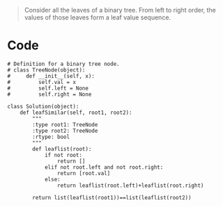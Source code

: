 > Consider all the leaves of a binary tree.  From left to right order, the values of those leaves form a leaf value sequence.

# Code
```
# Definition for a binary tree node.
# class TreeNode(object):
#     def __init__(self, x):
#         self.val = x
#         self.left = None
#         self.right = None

class Solution(object):
    def leafSimilar(self, root1, root2):
        """
        :type root1: TreeNode
        :type root2: TreeNode
        :rtype: bool
        """
        def leaflist(root):
            if not root:
                return []
            elif not root.left and not root.right:
                return [root.val]
            else:
                return leaflist(root.left)+leaflist(root.right)
            
        return list(leaflist(root1))==list(leaflist(root2))     
```
